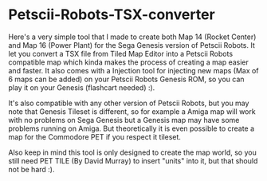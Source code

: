 # Petscii-Robots-TSX-converter

Here's a very simple tool that I made to create both Map 14 (Rocket Center) and Map 16 (Power Plant) for the Sega Genesis version of Petscii Robots. It let you convert a TSX file from Tiled Map Editor into a Petscii Robots compatible map which kinda makes the process of creating a map easier and faster. 
It also comes with a Injection tool for injecting new maps (Max of 6 maps can be added) on your Petscii Robots Genesis ROM, so you can play it on your Genesis (flashcart needed) :).

It's also compatible with any other version of Petscii Robots, but you may note that Genesis Tileset is different, so for example a Amiga map will work with no problems on Sega Genesis but a Genesis map may have some problems running on Amiga. But theoretically it is even possible to create a map for the Commodore PET if you respect it tileset.

Also keep in mind this tool is only designed to create the map world, so you still need PET TILE (By David Murray) to insert "units" into it, but that should not be hard :).
